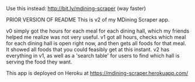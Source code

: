 Use this instead: http://bit.ly/mdining-scraper (way faster)

PRIOR VERSION OF README
This is v2 of my MDining Scraper app. 

v0 simply got the hours for each meal for each dining hall, which my friends helped me realize was not very useful. 
v1 got all hours, checks which meal for each dining hall is open right now, and then gets all foods for that meal. It showed all foods that you could feasibly get at this instant.
v2 has everything in v1, as well as a 'search table' for users to find which hall is serving the food they want.

This app is deployed on Heroku at https://mdining-scraper.herokuapp.com/

